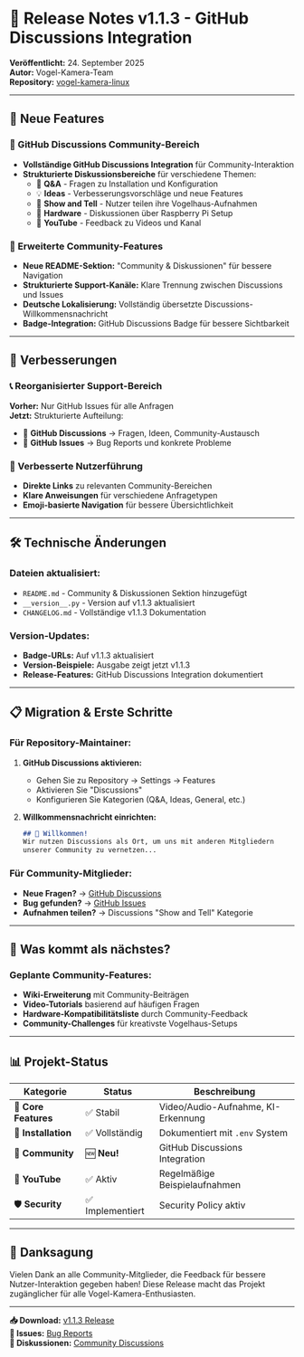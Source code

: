 # 🎉 Release Notes v1.1.3 - GitHub Discussions Integration

**Veröffentlicht:** 24. September 2025  
**Autor:** Vogel-Kamera-Team  
**Repository:** [vogel-kamera-linux](https://github.com/kamera-linux/vogel-kamera-linux)

---

## 🌟 Neue Features

### 💬 GitHub Discussions Community-Bereich
- **Vollständige GitHub Discussions Integration** für Community-Interaktion
- **Strukturierte Diskussionsbereiche** für verschiedene Themen:
  - 🙋 **Q&A** - Fragen zu Installation und Konfiguration
  - 💡 **Ideas** - Verbesserungsvorschläge und neue Features  
  - 📸 **Show and Tell** - Nutzer teilen ihre Vogelhaus-Aufnahmen
  - 🔧 **Hardware** - Diskussionen über Raspberry Pi Setup
  - 📱 **YouTube** - Feedback zu Videos und Kanal

### 🤝 Erweiterte Community-Features
- **Neue README-Sektion:** "Community & Diskussionen" für bessere Navigation
- **Strukturierte Support-Kanäle:** Klare Trennung zwischen Discussions und Issues
- **Deutsche Lokalisierung:** Vollständig übersetzte Discussions-Willkommensnachricht
- **Badge-Integration:** GitHub Discussions Badge für bessere Sichtbarkeit

---

## 🔧 Verbesserungen

### 📞 Reorganisierter Support-Bereich
**Vorher:** Nur GitHub Issues für alle Anfragen  
**Jetzt:** Strukturierte Aufteilung:
- 💬 **GitHub Discussions** → Fragen, Ideen, Community-Austausch
- 🐛 **GitHub Issues** → Bug Reports und konkrete Probleme

### 🎯 Verbesserte Nutzerführung
- **Direkte Links** zu relevanten Community-Bereichen
- **Klare Anweisungen** für verschiedene Anfragetypen
- **Emoji-basierte Navigation** für bessere Übersichtlichkeit

---

## 🛠️ Technische Änderungen

### Dateien aktualisiert:
- `README.md` - Community & Diskussionen Sektion hinzugefügt
- `__version__.py` - Version auf v1.1.3 aktualisiert
- `CHANGELOG.md` - Vollständige v1.1.3 Dokumentation

### Version-Updates:
- **Badge-URLs:** Auf v1.1.3 aktualisiert
- **Version-Beispiele:** Ausgabe zeigt jetzt v1.1.3
- **Release-Features:** GitHub Discussions Integration dokumentiert

---

## 📋 Migration & Erste Schritte

### Für Repository-Maintainer:
1. **GitHub Discussions aktivieren:**
   - Gehen Sie zu Repository → Settings → Features
   - Aktivieren Sie "Discussions"
   - Konfigurieren Sie Kategorien (Q&A, Ideas, General, etc.)

2. **Willkommensnachricht einrichten:**
   ```markdown
   ## 👋 Willkommen!
   Wir nutzen Discussions als Ort, um uns mit anderen Mitgliedern 
   unserer Community zu vernetzen...
   ```

### Für Community-Mitglieder:
- **Neue Fragen?** → [GitHub Discussions](https://github.com/kamera-linux/vogel-kamera-linux/discussions)
- **Bug gefunden?** → [GitHub Issues](https://github.com/kamera-linux/vogel-kamera-linux/issues)
- **Aufnahmen teilen?** → Discussions "Show and Tell" Kategorie

---

## 🚀 Was kommt als nächstes?

### Geplante Community-Features:
- **Wiki-Erweiterung** mit Community-Beiträgen
- **Video-Tutorials** basierend auf häufigen Fragen
- **Hardware-Kompatibilitätsliste** durch Community-Feedback
- **Community-Challenges** für kreativste Vogelhaus-Setups

---

## 📊 Projekt-Status

| Kategorie | Status | Beschreibung |
|-----------|--------|--------------|
| 🎥 **Core Features** | ✅ Stabil | Video/Audio-Aufnahme, KI-Erkennung |
| 🔧 **Installation** | ✅ Vollständig | Dokumentiert mit `.env` System |
| 🤝 **Community** | 🆕 **Neu!** | GitHub Discussions Integration |
| 📱 **YouTube** | ✅ Aktiv | Regelmäßige Beispielaufnahmen |
| 🛡️ **Security** | ✅ Implementiert | Security Policy aktiv |

---

## 🙏 Danksagung

Vielen Dank an alle Community-Mitglieder, die Feedback für bessere Nutzer-Interaktion gegeben haben! Diese Release macht das Projekt zugänglicher für alle Vogel-Kamera-Enthusiasten.

---

**📥 Download:** [v1.1.3 Release](https://github.com/kamera-linux/vogel-kamera-linux/releases/tag/v1.1.3)  
**🐛 Issues:** [Bug Reports](https://github.com/kamera-linux/vogel-kamera-linux/issues)  
**💬 Diskussionen:** [Community Discussions](https://github.com/kamera-linux/vogel-kamera-linux/discussions)